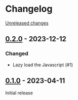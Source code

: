 # Changelog 

[Unreleased changes](https://github.com/rapidez/openreplay/compare/0.2.0...master)
## [0.2.0](https://github.com/rapidez/openreplay/releases/tag/0.2.0) - 2023-12-12

### Changed

- Lazy load the Javascript (#1)

## [0.1.0](https://github.com/rapidez/openreplay/releases/tag/0.1.0) - 2023-04-11

Initial release


